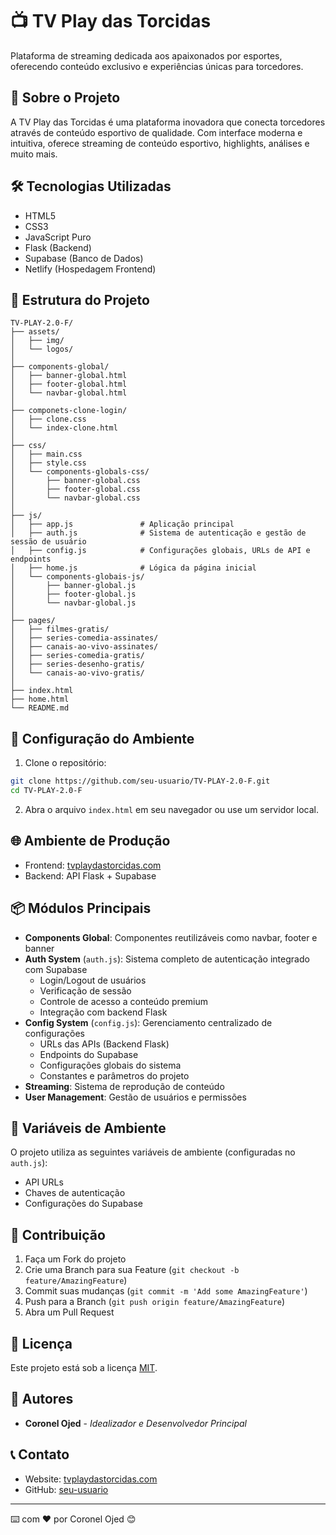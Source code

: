 # 📺 TV Play das Torcidas

Plataforma de streaming dedicada aos apaixonados por esportes, oferecendo conteúdo exclusivo e experiências únicas para torcedores.

## 🚀 Sobre o Projeto

A TV Play das Torcidas é uma plataforma inovadora que conecta torcedores através de conteúdo esportivo de qualidade. Com interface moderna e intuitiva, oferece streaming de conteúdo esportivo, highlights, análises e muito mais.

## 🛠️ Tecnologias Utilizadas

- HTML5
- CSS3
- JavaScript Puro
- Flask (Backend)
- Supabase (Banco de Dados)
- Netlify (Hospedagem Frontend)

## 📁 Estrutura do Projeto

```
TV-PLAY-2.0-F/
├── assets/
│   ├── img/
│   └── logos/
│
├── components-global/
│   ├── banner-global.html
│   ├── footer-global.html
│   └── navbar-global.html
│
├── componets-clone-login/
│   ├── clone.css
│   └── index-clone.html
│
├── css/
│   ├── main.css
│   ├── style.css
│   └── components-globals-css/
│       ├── banner-global.css
│       ├── footer-global.css
│       └── navbar-global.css
│
├── js/
│   ├── app.js               # Aplicação principal
│   ├── auth.js              # Sistema de autenticação e gestão de sessão de usuário
│   ├── config.js            # Configurações globais, URLs de API e endpoints
│   ├── home.js              # Lógica da página inicial
│   └── components-globais-js/
│       ├── banner-global.js
│       ├── footer-global.js
│       └── navbar-global.js
│
├── pages/
│   ├── filmes-gratis/
│   ├── series-comedia-assinates/
│   ├── canais-ao-vivo-assinates/
│   ├── series-comedia-gratis/
│   ├── series-desenho-gratis/
│   └── canais-ao-vivo-gratis/
│
├── index.html
├── home.html
└── README.md
```

## 🔧 Configuração do Ambiente

1. Clone o repositório:
```bash
git clone https://github.com/seu-usuario/TV-PLAY-2.0-F.git
cd TV-PLAY-2.0-F
```

2. Abra o arquivo `index.html` em seu navegador ou use um servidor local.

## 🌐 Ambiente de Produção

- Frontend: [tvplaydastorcidas.com](https://tvplaydastorcidas.com)
- Backend: API Flask + Supabase

## 📦 Módulos Principais

- **Components Global**: Componentes reutilizáveis como navbar, footer e banner
- **Auth System** (`auth.js`): Sistema completo de autenticação integrado com Supabase
  - Login/Logout de usuários
  - Verificação de sessão
  - Controle de acesso a conteúdo premium
  - Integração com backend Flask
- **Config System** (`config.js`): Gerenciamento centralizado de configurações
  - URLs das APIs (Backend Flask)
  - Endpoints do Supabase
  - Configurações globais do sistema
  - Constantes e parâmetros do projeto
- **Streaming**: Sistema de reprodução de conteúdo
- **User Management**: Gestão de usuários e permissões

## 🔐 Variáveis de Ambiente

O projeto utiliza as seguintes variáveis de ambiente (configuradas no `auth.js`):
- API URLs
- Chaves de autenticação
- Configurações do Supabase

## 🤝 Contribuição

1. Faça um Fork do projeto
2. Crie uma Branch para sua Feature (`git checkout -b feature/AmazingFeature`)
3. Commit suas mudanças (`git commit -m 'Add some AmazingFeature'`)
4. Push para a Branch (`git push origin feature/AmazingFeature`)
5. Abra um Pull Request

## 📝 Licença

Este projeto está sob a licença [MIT](LICENSE).

## 👥 Autores

- **Coronel Ojed** - *Idealizador e Desenvolvedor Principal*

## 📞 Contato

- Website: [tvplaydastorcidas.com](https://tvplaydastorcidas.com)
- GitHub: [seu-usuario](https://github.com/seu-usuario)

---
⌨️ com ❤️ por Coronel Ojed 😊
